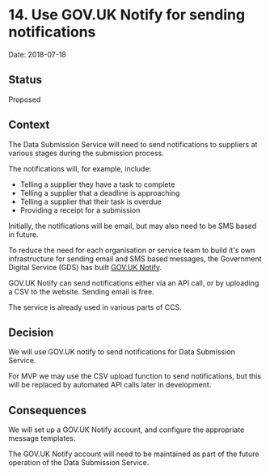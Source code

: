 # 14. Use GOV.UK Notify for sending notifications

Date: 2018-07-18

## Status

Proposed

## Context

The Data Submission Service will need to send notifications to suppliers at
various stages during the submission process.

The notifications will, for example, include:
- Telling a supplier they have a task to complete
- Telling a supplier that a deadline is approaching
- Telling a supplier that their task is overdue
- Providing a receipt for a submission

Initially, the notifications will be email, but may also need to be SMS based in
future.

To reduce the need for each organisation or service team to build it's own
infrastructure for sending email and SMS based messages, the Government Digital
Service (GDS) has built [GOV.UK Notify][service-notify].

GOV.UK Notify can send notifications either via an API call, or by uploading a
CSV to the website. Sending email is free.

The service is already used in various parts of CCS.

## Decision

We will use GOV.UK notify to send notifications for Data Submission Service.

For MVP we may use the CSV upload function to send notifications, but this will
be replaced by automated API calls later in development.

## Consequences

We will set up a GOV.UK Notify account, and configure the appropriate message
templates.

The GOV.UK Notify account will need to be maintained as part of the future
operation of the Data Submission Service.

[service-notify]: https://www.gov.uk/notify
